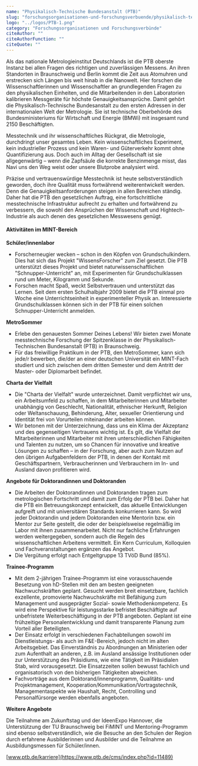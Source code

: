 ```yaml
---
name: "Physikalisch-Technische Bundesanstalt (PTB)"
slug: "forschungsorganisationen-und-forschungsverbuende/physikalisch-technische-bundesanstalt-ptb"
logo: "../logos/PTB-1.png"
category: "Forschungsorganisationen und Forschungsverbünde"
citeAuthor: ""
citeAuthorFunction: ""
citeQuote: ""
---
```


Als das nationale Metrologieinstitut Deutschlands ist die PTB oberste Instanz bei allen Fragen des richtigen und zuverlässigen Messens. An ihren Standorten in Braunschweig und Berlin kommt die Zeit aus Atomuhren und erstrecken sich Längen bis weit hinab in die Nanowelt. Hier forschen die Wissenschaftlerinnen und Wissenschaftler an grundlegenden Fragen zu den physikalischen Einheiten, und die Mitarbeitenden in den Laboratorien kalibrieren Messgeräte für höchste Genauigkeitsansprüche. Damit gehört die Physikalisch-Technische Bundesanstalt zu den ersten Adressen in der internationalen Welt der Metrologie. Sie ist technische Oberbehörde des Bundesministeriums für Wirtschaft und Energie (BMWi) mit insgesamt rund 2150 Beschäftigten.

Messtechnik und ihr wissenschaftliches Rückgrat, die Metrologie, durchdringt unser gesamtes Leben. Kein wissenschaftliches Experiment, kein industrieller Prozess und kein Waren- und Güterverkehr kommt ohne Quantifizierung aus. Doch auch im Alltag der Gesellschaft ist sie allgegenwärtig – wenn die Zapfsäule die korrekte Benzinmenge misst, das Navi uns den Weg weist oder unsere Blutprobe analysiert wird.

Präzise und vertrauenswürdige Messtechnik ist heute selbstverständlich geworden, doch ihre Qualität muss fortwährend weiterentwickelt werden. Denn die Genauigkeitsanforderungen steigen in allen Bereichen ständig. Daher hat die PTB den gesetzlichen Auftrag, eine fortschrittliche messtechnische Infrastruktur aufrecht zu erhalten und fortwährend zu verbessern, die sowohl den Ansprüchen der Wissenschaft und Hightech-Industrie als auch denen des gesetzlichen Messwesens genügt.

#### Aktivitäten im MINT-Bereich

**Schüler/innenlabor**

- Forscherneugier wecken – schon in den Köpfen von Grundschulkindern. Dies hat sich das Projekt "WissensForscher" zum Ziel gesetzt. Die PTB unterstützt dieses Projekt und bietet naturwissenschaftlichen "Schnupper-Unterricht" an, mit Experimenten für Grundschulklassen rund um Meter, Kilogramm und Sekunde.
- Forschen macht Spaß, weckt Selbstvertrauen und unterstützt das Lernen. Seit dem ersten Schulhalbjahr 2009 bietet die PTB einmal pro Woche eine Unterrichtseinheit in experimenteller Physik an. Interessierte Grundschulklassen können sich in der PTB für einen solchen Schnupper-Unterricht anmelden.

**MetroSommer**

- Erlebe den genauesten Sommer Deines Lebens! Wir bieten zwei Monate messtechnische Forschung der Spitzenklasse in der Physikalisch-Technischen Bundesanstalt (PTB) in Braunschweig.
- Für das freiwillige Praktikum in der PTB, den MetroSommer, kann sich jede/r bewerben, die/der an einer deutschen Universität ein MINT-Fach studiert und sich zwischen dem dritten Semester und dem Antritt der Master- oder Diplomarbeit befindet.

**Charta der Vielfalt**

- Die "Charta der Vielfalt" wurde unterzeichnet. Damit verpflichtet wir uns, ein Arbeitsumfeld zu schaffen, in dem Mitarbeiterinnen und Mitarbeiter unabhängig von Geschlecht, Nationalität, ethnischer Herkunft, Religion oder Weltanschauung, Behinderung, Alter, sexueller Orientierung und Identität frei von Vorurteilen miteinander arbeiten können.
- Wir betonen mit der Unterzeichnung, dass uns ein Klima der Akzeptanz und des gegenseitigen Vertrauens wichtig ist. Es gilt, die Vielfalt der Mitarbeiterinnen und Mitarbeiter mit ihren unterschiedlichen Fähigkeiten und Talenten zu nutzen, um so Chancen für innovative und kreative Lösungen zu schaffen – in der Forschung, aber auch zum Nutzen auf den übrigen Aufgabenfeldern der PTB, in denen der Kontakt mit Geschäftspartnern, Verbraucherinnen und Verbrauchern im In- und Ausland davon profitieren wird.

**Angebote für Doktorandinnen und Doktoranden**

- Die Arbeiten der Doktorandinnen und Doktoranden tragen zum metrologischen Fortschritt und damit zum Erfolg der PTB bei. Daher hat die PTB ein Betreuungskonzept entwickelt, das aktuelle Entwicklungen aufgreift und mit universitären Standards konkurrieren kann. So wird jeder Doktorandin und jedem Doktoranden eine Mentorin bzw. ein Mentor zur Seite gestellt, die oder der beispielsweise regelmäßig im Labor mit ihnen zusammenarbeitet. Nicht nur fachliche Erfahrungen werden weitergegeben, sondern auch die Regeln des wissenschaftlichen Arbeitens vermittelt. Ein Kern Curriculum, Kolloquien und Fachveranstaltungen ergänzen das Angebot.
- Die Vergütung erfolgt nach Entgeltgruppe 13 TVöD Bund (85%).

**Trainee-Programm**

- Mit dem 2-jährigen Trainee-Programm ist eine vorausschauende Besetzung von hD-Stellen mit den am besten geeigneten Nachwuchskräften geplant. Gesucht werden breit einsetzbare, fachlich exzellente, promovierte Nachwuchskräfte mit Befähigung zum Management und ausgeprägter Sozial- sowie Methodenkompetenz. Es wird eine Perspektive für leistungsstarke befristet Beschäftigte auf unbefristete Weiterbeschäftigung in der PTB angeboten. Geplant ist eine frühzeitige Personalentwicklung und damit transparente Planung zum Vorteil aller Beteiligten.
- Der Einsatz erfolgt in verschiedenen Fachabteilungen sowohl im Dienstleistungs- als auch im F&E-Bereich, jedoch nicht im alten Arbeitsgebiet. Das Einverständnis zu Abordnungen an Ministerien oder zum Aufenthalt an anderen, z.B. im Ausland ansässige Institutionen oder zur Unterstützung des Präsidiums, wie eine Tätigkeit im Präsidialen Stab, wird vorausgesetzt. Die Einsatzzeiten sollen bewusst fachlich und organisatorisch von den bisherigen Tätigkeiten abweichen.
- Fachvorträge aus dem Doktorand/innenprogramm, Qualitäts- und Projektmanagement, Kooperation/Kommunikation/Vortragstechnik, Managementaspekte wie Haushalt, Recht, Controlling und Personalfürsorge werden ebenfalls angeboten.

**Weitere Angebote**

Die Teilnahme am Zukunftstag und der IdeenExpo Hannover, die Unterstützung der TU Braunschweig bei FiMINT und Mentoring-Programm sind ebenso selbstverständlich, wie die Besuche an den Schulen der Region durch erfahrene Ausbilderinnen und Ausbilder und die Teilnahme an Ausbildungsmessen für Schüler/innen.

[www.ptb.de/karriere](https://www.ptb.de/cms/index.php?id=11489)
